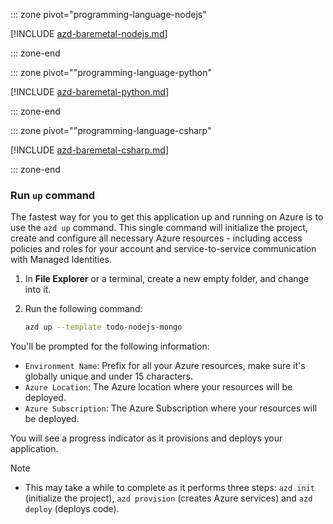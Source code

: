 ::: zone pivot="programming-language-nodejs"

[!INCLUDE [azd-baremetal-nodejs.md](azd-baremetal-nodejs.md)]

::: zone-end

::: zone pivot=""programming-language-python"

[!INCLUDE [azd-baremetal-python.md](azd-baremetal-python.md)]

::: zone-end

::: zone pivot=""programming-language-csharp"

[!INCLUDE [azd-baremetal-csharp.md](azd-baremetal-csharp.md)]

::: zone-end

### Run `up` command

The fastest way for you to get this application up and running on Azure is to use the `azd up` command. This single command will initialize the project, create and configure all necessary Azure resources - including access policies and roles for your account and service-to-service communication with Managed Identities.

1. In **File Explorer** or a terminal, create a new empty folder, and change into it. 
1. Run the following command:

    ```bash
    azd up --template todo-nodejs-mongo
    ```

You'll be prompted for the following information:

- `Environment Name`: Prefix for all your Azure resources, make sure it's globally unique and under 15 characters.
- `Azure Location`: The Azure location where your resources will be deployed.
- `Azure Subscription`: The Azure Subscription where your resources will be deployed.

You will see a progress indicator as it provisions and deploys your application.

> [!NOTE] 
> * This may take a while to complete as it performs three steps: `azd init` (initialize the project), `azd provision` (creates Azure services) and `azd deploy` (deploys code). 